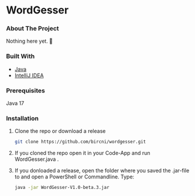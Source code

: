 # WordGesser

<!-- ABOUT THE PROJECT -->
### About The Project

Nothing here yet. 🙁


### Built With

* [Java](https://www.oracle.com/java/technologies/downloads/#java17)
* [IntelliJ IDEA](https://www.jetbrains.com/idea/)


### Prerequisites

Java 17

### Installation

1. Clone the repo or download a release
   ```sh
   git clone https://github.com/bircni/wordgesser.git
   ```
2. If you cloned the repo open it in your Code-App and run WordGesser.java .

3. If you donloaded a release, open the folder where you saved the .jar-file to
   and open a PowerShell or Commandline.
   Type:
   ```sh
   java -jar WordGesser-V1.0-beta.3.jar
   ```
